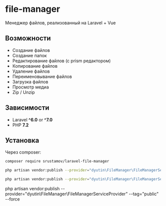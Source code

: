 # file-manager
 Менеджер файлов, реализованный на Laravel + Vue

## Возможности
- Создание файлов
- Создание папок
- Редактирование файлов (с prism редактором)
- Копирование файлов
- Удаление файлов
- Переименовывание файлов
- Загрузка файлов
- Просмотр медиа
- Zip / Unzip

## Зависимости

- Laravel **^6.0** or **^7.0**
- PHP **7.2**

## Установка

Через composer:

```bash
composer require srustamov/laravel-file-manager
```

```bash
php artisan vendor:publish --provider="dyutin\FileManager\FileManagerServiceProvider" --tag="config"
```
```bash
php artisan vendor:publish --provider="dyutin\FileManager\FileManagerServiceProvider" --tag="public" --force
```
php artisan vendor:publish --provider="dyutin\FileManager\FileManagerServiceProvider" --tag="public" --force
```
